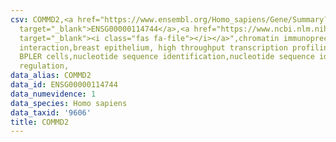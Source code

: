 ```yaml
---
csv: COMMD2,<a href="https://www.ensembl.org/Homo_sapiens/Gene/Summary?db=core;g=ENSG00000114744"
  target="_blank">ENSG00000114744</a>,<a href="https://www.ncbi.nlm.nih.gov/pubmed/22863008"
  target="_blank"><i class="fas fa-file"></i></a>",chromatin immunoprecipitation assay,direct
  interaction,breast epithelium, high throughput transcription profiling by microarray,
  BPLER cells,nucleotide sequence identification,nucleotide sequence identification,transcriptional
  regulation,
data_alias: COMMD2
data_id: ENSG00000114744
data_numevidence: 1
data_species: Homo sapiens
data_taxid: '9606'
title: COMMD2
---
```

